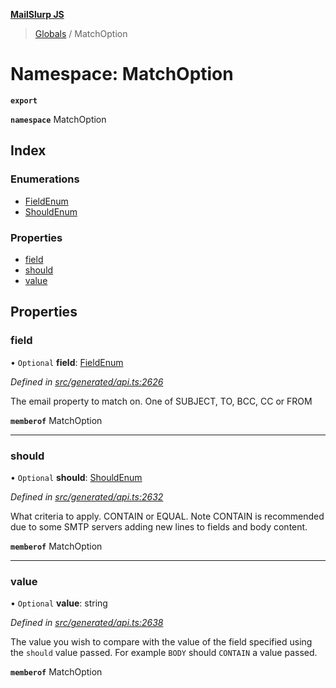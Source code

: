 **[MailSlurp JS](../README.md)**

> [Globals](../README.md) / MatchOption

# Namespace: MatchOption

**`export`** 

**`namespace`** MatchOption

## Index

### Enumerations

* [FieldEnum](../enums/matchoption.fieldenum.md)
* [ShouldEnum](../enums/matchoption.shouldenum.md)

### Properties

* [field](matchoption.md#field)
* [should](matchoption.md#should)
* [value](matchoption.md#value)

## Properties

### field

• `Optional` **field**: [FieldEnum](../enums/matchoption.fieldenum.md)

*Defined in [src/generated/api.ts:2626](https://github.com/mailslurp/mailslurp-client/blob/e4d4355/src/generated/api.ts#L2626)*

The email property to match on. One of SUBJECT, TO, BCC, CC or FROM

**`memberof`** MatchOption

___

### should

• `Optional` **should**: [ShouldEnum](../enums/matchoption.shouldenum.md)

*Defined in [src/generated/api.ts:2632](https://github.com/mailslurp/mailslurp-client/blob/e4d4355/src/generated/api.ts#L2632)*

What criteria to apply. CONTAIN or EQUAL. Note CONTAIN is recommended due to some SMTP servers adding new lines to fields and body content.

**`memberof`** MatchOption

___

### value

• `Optional` **value**: string

*Defined in [src/generated/api.ts:2638](https://github.com/mailslurp/mailslurp-client/blob/e4d4355/src/generated/api.ts#L2638)*

The value you wish to compare with the value of the field specified using the `should` value passed. For example `BODY` should `CONTAIN` a value passed.

**`memberof`** MatchOption
